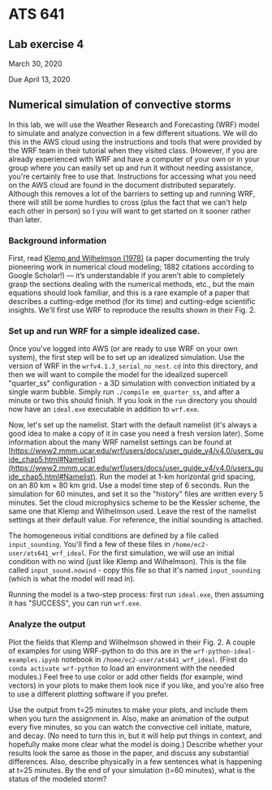 # ATS 641
## Lab exercise 4

March 30, 2020

Due April 13, 2020

## Numerical simulation of convective storms

In this lab, we will use the Weather Research and Forecasting (WRF) model to simulate and analyze convection in a few different situations. We will do this in the AWS cloud using the instructions and tools that were provided by the WRF team in their tutorial when they visited class.  (However, if you are already experienced with WRF and have a computer of your own or in your group where you can easily set up and run it without needing assistance, you're certainly free to use that. 
Instructions for accessing what you need on the AWS cloud are found in the document distributed separately.  Although this removes a lot of the barriers to setting up and running WRF, there will still be some hurdles to cross (plus the fact that we can't help each other in person) so I you will want to get started on it sooner rather than later.

### Background information
First, read [Klemp and Wilhelmson (1978)](https://doi.org/10.1175/1520-0469(1978)035<1070:TSOTDC>2.0.CO;2) (a paper documenting the truly pioneering work in numerical cloud modeling; 1882 citations according to Google Scholar!) — it’s understandable if you aren’t able to completely grasp the sections dealing with the numerical methods, etc., but the main equations should look familiar, and this is a rare example of a paper that describes a cutting-edge method (for its time) and cutting-edge scientific insights. We'll first use WRF to reproduce the results shown in their Fig. 2.

### Set up and run WRF for a simple idealized case.
Once you've logged into AWS (or are ready to use WRF on your own system), the first step will be to set up an idealized simulation. Use the version of WRF in the `wrfv4.1.3_serial_no_nest`. `cd` into this directory, and then we will want to compile the model for the idealized supercell "quarter_ss" configuration - a 3D simulation with convection initiated by a single warm bubble.  Simply run `./compile em_quarter_ss`, and after a minute or two this should finish.  If you look in the `run` directory you should now have an `ideal.exe` executable in addition to `wrf.exe`.

Now, let's set up the namelist. Start with the default namelist (it's always a good idea to make a copy of it in case you need a fresh version later).  Some information about the many WRF namelist settings can be found at [https://www2.mmm.ucar.edu/wrf/users/docs/user_guide_v4/v4.0/users_guide_chap5.html#Namelist](https://www2.mmm.ucar.edu/wrf/users/docs/user_guide_v4/v4.0/users_guide_chap5.html#Namelist).  Run the model at 1-km horizontal grid spacing, on an 80 km × 80 km grid. Use a model time step of 6 seconds.  Run the simulation for 60 minutes, and set it so the "history" files are written every 5 minutes.  Set the cloud microphysics scheme to be the Kessler scheme, the same one that Klemp and Wilhelmson used.  Leave the rest of the namelist settings at their default value. For reference, the initial sounding is attached.

The homogeneous initial conditions are defined by a file called `input_sounding`.  You'll find a few of these files in `/home/ec2-user/ats641_wrf_ideal`.  For the first simulation, we will use an initial condition with no wind (just like Klemp and Wilhelmson).  This is the file called `input_sound.nowind` - copy this file so that it's named `input_sounding` (which is what the model will read in).  

Running the model is a two-step process: first run `ideal.exe`, then assuming it has "SUCCESS", you can run `wrf.exe`.

### Analyze the output
Plot the fields that Klemp and Wilhelmson showed in their Fig. 2.  A couple of examples for using WRF-python to do this are in the `wrf-python-ideal-examples.ipynb` notebook in `/home/ec2-user/ats641_wrf_ideal`.  (First do `conda activate wrf-python` to load an environment with the needed modules.)  Feel free to use color or add other fields (for example, wind vectors) in your plots to make them look nice if you like, and you're also free to use a different plotting software if you prefer.  

Use the output from t=25 minutes to make your plots, and include them when you turn the assignment in. Also, make an animation of the output every five minutes, so you can watch the convective cell initiate, mature, and decay. (No need to turn this in, but it will help put things in context, and hopefully make more clear what the model is doing.) Describe whether your results look the same as those in the paper, and discuss any substantial differences. Also, describe physically in a few sentences what is happening at t=25 minutes. By the end of your simulation (t=60 minutes), what is the status of the modeled storm?


